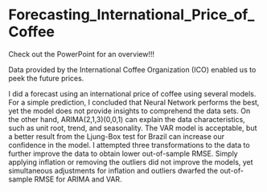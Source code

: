 # Forecasting_International_Price_of_Coffee

Check out the PowerPoint for an overview!!!

Data provided by the International Coffee Organization (ICO) enabled us to peek the future prices.
  
  I did a forecast using an international price of coffee using several models. For a simple prediction, I concluded that Neural Network performs the best, yet the model does not provide insights to comprehend the data sets. On the other hand, ARIMA(2,1,3)(0,0,1) can explain the data characteristics, such as unit root, trend, and seasonality. The VAR model is acceptable, but a better result from the Ljung-Box test for Brazil can increase our confidence in the model.
  I attempted three transformations to the data to further improve the data to obtain lower out-of-sample RMSE. Simply applying inflation or removing the outliers did not improve the models, yet simultaneous adjustments for inflation and outliers dwarfed the out-of-sample RMSE for ARIMA and VAR. 
